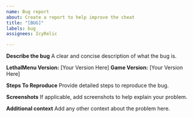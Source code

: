 ```yaml
---
name: Bug report
about: Create a report to help improve the cheat
title: "[BUG]"
labels: bug
assignees: IcyRelic

---
```


**Describe the bug**
A clear and concise description of what the bug is.

**LethalMenu Version:** [Your Version Here]
**Game Version:** [Your Version Here]

**Steps To Reproduce**
Provide detailed steps to reproduce the bug.


**Screenshots**
If applicable, add screenshots to help explain your problem.


**Additional context**
Add any other context about the problem here.
